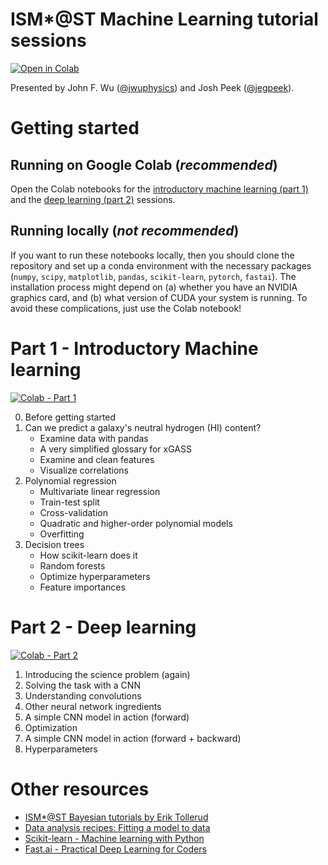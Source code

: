 # ISM\*@ST Machine Learning tutorial sessions
[![Open in Colab](https://colab.research.google.com/assets/colab-badge.svg)](https://colab.research.google.com/github/jwuphysics/ism-star-ml)

Presented by John F. Wu ([@jwuphysics](https://github.com/jwuphysics)) and Josh Peek ([@jegpeek](https://github.com/jegpeek)).

# Getting started

## Running on Google Colab (*recommended*)
Open the Colab notebooks for the [introductory machine learning (part 1)](https://colab.research.google.com/github/jwuphysics/ism-star-ml/blob/main/notebook/ISM_ST_Introductory_Machine_Learning.ipynb) and the [deep learning (part 2)](https://colab.research.google.com/github/jwuphysics/ism-star-ml/blob/main/notebook/ISM_ST_Deep_Learning.ipynb) sessions.

## Running locally (*not recommended*)
If you want to run these notebooks locally, then you should clone the repository and set up a conda environment with the necessary packages (`numpy`, `scipy`, `matplotlib`, `pandas`, `scikit-learn`, `pytorch`, `fastai`). The installation process might depend on (a) whether you have an NVIDIA graphics card, and (b) what version of CUDA your system is running. To avoid these complications, just use the Colab notebook!

# Part 1 - Introductory Machine learning 
[![Colab - Part 1](https://colab.research.google.com/assets/colab-badge.svg)](https://colab.research.google.com/github/jwuphysics/ism-star-ml/blob/main/notebook/ISM_ST_Introductory_Machine_Learning.ipynb)

0. Before getting started
1. Can we predict a galaxy's neutral hydrogen (HI) content?
    - Examine data with pandas
    - A very simplified glossary for xGASS
    - Examine and clean features
    - Visualize correlations
2. Polynomial regression
    - Multivariate linear regression
    - Train-test split
    - Cross-validation
    - Quadratic and higher-order polynomial models
    - Overfitting
3. Decision trees
    - How scikit-learn does it
    - Random forests
    - Optimize hyperparameters
    - Feature importances

# Part 2 - Deep learning
[![Colab - Part 2](https://colab.research.google.com/assets/colab-badge.svg)](https://colab.research.google.com/github/jwuphysics/ism-star-ml/blob/main/notebook/ISM_ST_Deep_Learning.ipynb)

1. Introducing the science problem (again)
2. Solving the task with a CNN
3. Understanding convolutions
4. Other neural network ingredients
5. A simple CNN model in action (forward)
6. Optimization
7. A simple CNN model in action (forward + backward)
8. Hyperparameters

# Other resources

- [ISM\*@ST Bayesian tutorials by Erik Tollerud](https://github.com/eteq/bayes-ismstar)
- [Data analysis recipes: Fitting a model to data](https://arxiv.org/abs/1008.4686)
- [Scikit-learn - Machine learning with Python](https://scikit-learn.org/stable/)
- [Fast.ai - Practical Deep Learning for Coders](https://course.fast.ai/)
